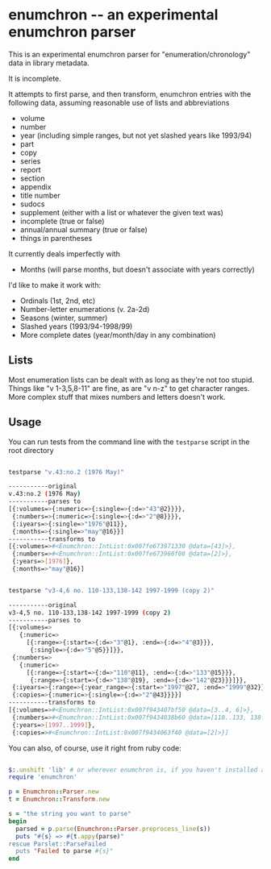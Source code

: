 #  enumchron -- an experimental enumchron parser

This is an experimental enumchron parser for "enumeration/chronology" data
in library metadata.

It is incomplete.

It attempts to first parse, and then transform, enumchron entries with
the following data, assuming reasonable use of lists and abbreviations

* volume
* number
* year (including simple ranges, but not yet slashed years like 1993/94)
* part
* copy
* series
* report
* section
* appendix
* title number
* sudocs
* supplement (either with a list or whatever the given text was)
* incomplete (true or false)
* annual/annual summary (true or false)
* things in parentheses


It currently deals imperfectly with

* Months (will parse months, but doesn't associate with years correctly)

I'd like to make it work with:

* Ordinals (1st, 2nd, etc)
* Number-letter enumerations (v. 2a-2d)
* Seasons (winter, summer)
* Slashed years (1993/94-1998/99)
* More complete dates (year/month/day in any combination)


## Lists

Most enumeration lists can be dealt with as long as they're not too
stupid. Things like "v 1-3,5,8-11" are fine, as are "v n-z" to get
character ranges. More complex stuff that mixes numbers and letters
doesn't work.


## Usage

You can run tests from the command line with the `testparse` script in
the root directory

```bash

testparse "v.43:no.2 (1976 May)"

-----------original
v.43:no.2 (1976 May)
-----------parses to
[{:volumes=>{:numeric=>{:single=>{:d=>"43"@2}}}},
 {:numbers=>{:numeric=>{:single=>{:d=>"2"@8}}}},
 {:iyears=>{:single=>"1976"@11}},
 {:months=>{:single=>"may"@16}}]
-----------transforms to
[{:volumes=>#<Enumchron::IntList:0x007fe673971330 @data=[43]>},
 {:numbers=>#<Enumchron::IntList:0x007fe673960f08 @data=[2]>},
 {:years=>[1976]},
 {:months=>"may"@16}]


testparse "v3-4,6 no. 110-133,138-142 1997-1999 (copy 2)"

-----------original
v3-4,5 no. 110-133,138-142 1997-1999 (copy 2)
-----------parses to
[{:volumes=>
   {:numeric=>
     [{:range=>{:start=>{:d=>"3"@1}, :end=>{:d=>"4"@3}}},
      {:single=>{:d=>"5"@5}}]}},
 {:numbers=>
   {:numeric=>
     [{:range=>{:start=>{:d=>"110"@11}, :end=>{:d=>"133"@15}}},
      {:range=>{:start=>{:d=>"138"@19}, :end=>{:d=>"142"@23}}}]}},
 {:iyears=>{:range=>{:year_range=>{:start=>"1997"@27, :end=>"1999"@32}}}},
 {:copies=>{:numeric=>{:single=>{:d=>"2"@43}}}}]
-----------transforms to
[{:volumes=>#<Enumchron::IntList:0x007f943407bf50 @data=[3..4, 6]>},
 {:numbers=>#<Enumchron::IntList:0x007f9434038b60 @data=[110..133, 138..142]>},
 {:years=>[1997..1999]},
 {:copies=>#<Enumchron::IntList:0x007f9434063f40 @data=[2]>}]
```

You can also, of course, use it right from ruby code:

```ruby

$:.unshift 'lib' # or wherever enumchron is, if you haven't installed as a gem
require 'enumchron'

p = Enumchron::Parser.new
t = Enumchron::Transform.new

s = "the string you want to parse"
begin
  parsed = p.parse(Enumchron::Parser.preprocess_line(s))
  puts "#{s} => #{t.appy(parse)"
rescue Parslet::ParseFailed
  puts "Failed to parse #{s}"
end

```
